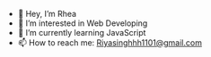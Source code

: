 - 👋 Hey, I’m Rhea
- 👀 I’m interested in Web Developing
- 🌱 I’m currently learning JavaScript
- 📫 How to reach me: Riyasinghhh1101@gmail.com

<!---
Rheeaaaa/Rheeaaaa is a ✨ special ✨ repository because its `README.md` (this file) appears on your GitHub profile.
You can click the Preview link to take a look at your changes.
--->

